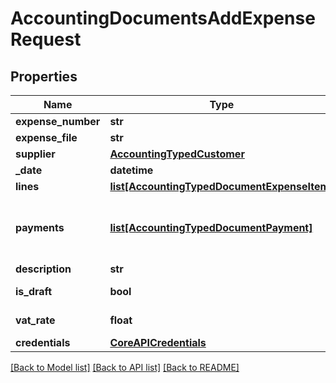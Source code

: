 # AccountingDocumentsAddExpenseRequest

## Properties
Name | Type | Description | Notes
------------ | ------------- | ------------- | -------------
**expense_number** | **str** | Expense invoice number | [optional] 
**expense_file** | **str** | Expense file contents | [optional] 
**supplier** | [**AccountingTypedCustomer**](AccountingTypedCustomer.md) | Expense supplier | [optional] 
**_date** | **datetime** | Expense date | [optional] 
**lines** | [**list[AccountingTypedDocumentExpenseItem]**](AccountingTypedDocumentExpenseItem.md) | Expense items and amounts | [optional] 
**payments** | [**list[AccountingTypedDocumentPayment]**](AccountingTypedDocumentPayment.md) | Document payments&lt;div&gt;&lt;i&gt;Please note each payment should contain a single details object (Cash/BankTransfer/Cheque/CreditCard/Other), multiple payments are handled through the payments array.&lt;/i&gt;&lt;/div&gt; | [optional] 
**description** | **str** | Expense description/remarks | [optional] 
**is_draft** | **bool** | Save document as draft&lt;div&gt;&lt;i&gt;Leave empty for Draft document&lt;/i&gt;&lt;/div&gt; | [optional] 
**vat_rate** | **float** | Document VAT Rate&lt;div&gt;&lt;i&gt;Leave empty for company default&lt;/i&gt;&lt;/div&gt; | [optional] 
**credentials** | [**CoreAPICredentials**](CoreAPICredentials.md) | Company API credentials | 

[[Back to Model list]](../README.md#documentation-for-models) [[Back to API list]](../README.md#documentation-for-api-endpoints) [[Back to README]](../README.md)


